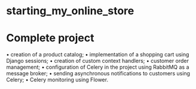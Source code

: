 # starting_my_online_store

<h1>Complete project</h1>

• creation of a product catalog; 
• implementation of a shopping cart using Django sessions; 
• creation of custom context handlers; 
• customer order management;
• configuration of Celery in the project using RabbitMQ as a message broker; 
• sending asynchronous notifications to customers using Celery; 
• Celery monitoring using Flower.
